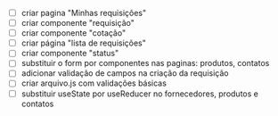 - [ ] criar pagina "Minhas requisições"
- [ ] criar componente "requisição"
- [ ] criar componente "cotação"
- [ ] criar página "lista de requisições"
- [ ] criar componente "status"
- [ ] substituir o form por componentes nas paginas: produtos, contatos
- [ ] adicionar validação de campos na criação da requisição
- [ ] criar arquivo.js com validações básicas
- [ ] substituir useState por useReducer no fornecedores, produtos e contatos